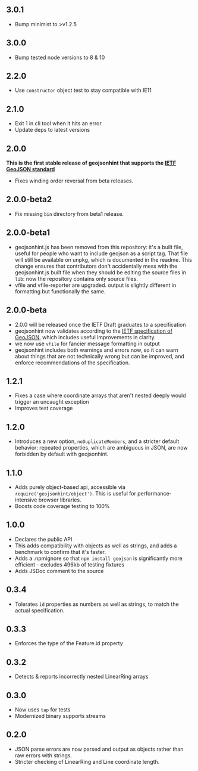 ## 3.0.1

* Bump minimist to >v1.2.5

## 3.0.0

* Bump tested node versions to 8 & 10

## 2.2.0

* Use `constructor` object test to stay compatible with IE11

## 2.1.0

* Exit 1 in cli tool when it hits an error
* Update deps to latest versions

## 2.0.0

**This is the first stable release of geojsonhint that supports the [IETF GeoJSON standard](https://tools.ietf.org/html/rfc7946)**

* Fixes winding order reversal from beta releases.

## 2.0.0-beta2

* Fix missing `bin` directory from beta1 release.

## 2.0.0-beta1

* geojsonhint.js has been removed from this repository: it's a built file,
  useful for people who want to include geojson as a script tag. That file
  will still be available on unpkg, which is documented in the readme. This
  change ensures that contributors don't accidentally mess with the geojsonhint.js
  built file when they should be editing the source files in `lib`: now the
  repository contains only source files.
* vfile and vfile-reporter are upgraded. output is slightly different in formatting
  but functionally the same.

## 2.0.0-beta

* 2.0.0 will be released once the IETF Draft graduates to a specification
* geojsonhint now validates according to the [IETF specification of GeoJSON](https://datatracker.ietf.org/wg/geojson/documents/),
  which includes useful improvements in clarity.
* we now use `vfile` for fancier message formatting in output
* geojsonhint includes both warnings and errors now, so it can warn about
  things that are not technically wrong but can be improved, and enforce
  recommendations of the specification.

## 1.2.1

* Fixes a case where coordinate arrays that aren't nested deeply would trigger
  an uncaught exception
* Improves test coverage

## 1.2.0

* Introduces a new option, `noDuplicateMembers`, and a stricter default
  behavior: repeated properties, which are ambiguous in JSON, are now forbidden
  by default with geojsonhint.

## 1.1.0

* Adds purely object-based api, accessible via `require('geojsonhint/object')`.
  This is useful for performance-intensive browser libraries.
* Boosts code coverage testing to 100%

## 1.0.0

* Declares the public API
* This adds compatibility with objects as well as strings, and adds
  a benchmark to confirm that it's faster.
* Adds a .npmignore so that `npm install geojson` is significantly
  more efficient - excludes 496kb of testing fixtures
* Adds JSDoc comment to the source

## 0.3.4

* Tolerates `id` properties as numbers as well as strings, to match
  the actual specification.

## 0.3.3

* Enforces the type of the Feature.id property

## 0.3.2

* Detects & reports incorrectly nested LinearRing arrays

## 0.3.0

* Now uses `tap` for tests
* Modernized binary supports streams

## 0.2.0

* JSON parse errors are now parsed and output as objects rather than raw
  errors with strings.
* Stricter checking of LinearRing and Line coordinate length.
